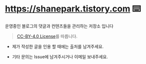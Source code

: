 # https://shanepark.tistory.com ⌨️

운영중인 블로그의 댓글과 컨텐츠들을 관리하는 저장소 입니다  
> <a href="https://github.com/Shane-Park/markdownBlog/blob/master/LICENSE">CC-BY-4.0 License</a>를 따릅니다.  
- 제가 작성한 글을 인용 할 때에는 출처를 남겨주세요.

- 기타 문의는 Issue에 남겨주시거나 이메일 보내주세요.
